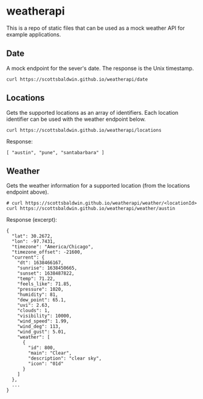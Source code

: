 # weatherapi

This is a repo of static files that can be used as a mock weather API for example applications.

## Date

A mock endpoint for the sever's date. The response is the Unix timestamp.

```
curl https://scottsbaldwin.github.io/weatherapi/date
```

## Locations

Gets the supported locations as an array of identifiers. Each location identifier can be used with the weather endpoint below.

```
curl https://scottsbaldwin.github.io/weatherapi/locations
```

Response:

```
[ "austin", "pune", "santabarbara" ]
```

## Weather

Gets the weather information for a supported location (from the locations endpoint above).

```
# curl https://scottsbaldwin.github.io/weatherapi/weather/<locationId>
curl https://scottsbaldwin.github.io/weatherapi/weather/austin
```

Response (excerpt):

```
{
  "lat": 30.2672,
  "lon": -97.7431,
  "timezone": "America/Chicago",
  "timezone_offset": -21600,
  "current": {
    "dt": 1638466167,
    "sunrise": 1638450665,
    "sunset": 1638487822,
    "temp": 71.22,
    "feels_like": 71.85,
    "pressure": 1020,
    "humidity": 81,
    "dew_point": 65.1,
    "uvi": 2.63,
    "clouds": 1,
    "visibility": 10000,
    "wind_speed": 1.99,
    "wind_deg": 113,
    "wind_gust": 5.01,
    "weather": [
      {
        "id": 800,
        "main": "Clear",
        "description": "clear sky",
        "icon": "01d"
      }
    ]
  },
  ...
}
```